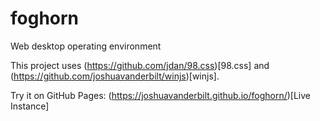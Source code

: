 # foghorn
Web desktop operating environment

This project uses (https://github.com/jdan/98.css)[98.css] and (https://github.com/joshuavanderbilt/winjs)[winjs].

Try it on GitHub Pages: (https://joshuavanderbilt.github.io/foghorn/)[Live Instance]
